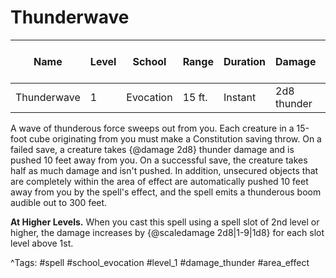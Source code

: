 # Thunderwave

| Name | Level | School | Range | Duration | Damage | Save DC & Type |
|------|-------|--------|-------|----------|--------|----------------|
| Thunderwave | 1 | Evocation | 15 ft. | Instant | 2d8 thunder | - |

A wave of thunderous force sweeps out from you. Each creature in a 15-foot cube originating from you must make a Constitution saving throw. On a failed save, a creature takes {@damage 2d8} thunder damage and is pushed 10 feet away from you. On a successful save, the creature takes half as much damage and isn't pushed. In addition, unsecured objects that are completely within the area of effect are automatically pushed 10 feet away from you by the spell's effect, and the spell emits a thunderous boom audible out to 300 feet.

**At Higher Levels.** When you cast this spell using a spell slot of 2nd level or higher, the damage increases by {@scaledamage 2d8|1-9|1d8} for each slot level above 1st.

^Tags: #spell #school_evocation #level_1 #damage_thunder #area_effect